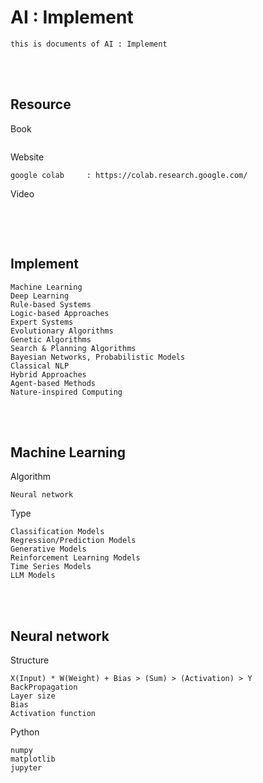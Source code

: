 <!--------------------------------------------------------------------------------- Description -->
# AI : Implement
    this is documents of AI : Implement

<!--------------------------------------------------------------------------------- Resource -->
<br><br>

## Resource  
<!-------------------------- Book -->
Book
```
```
<!-------------------------- Website -->
Website
```
google colab     : https://colab.research.google.com/
```
<!-------------------------- Video -->
Video
```

```

<!--------------------------------------------------------------------------------- Implement -->
<br><br>

## Implement
```
Machine Learning
Deep Learning
Rule-based Systems
Logic-based Approaches
Expert Systems
Evolutionary Algorithms
Genetic Algorithms
Search & Planning Algorithms
Bayesian Networks, Probabilistic Models
Classical NLP
Hybrid Approaches
Agent-based Methods
Nature-inspired Computing
```

<!--------------------------------------------------------------------------------- Machine Learning -->
<br><br>

## Machine Learning
Algorithm
```
Neural network
```
Type
```
Classification Models
Regression/Prediction Models
Generative Models
Reinforcement Learning Models
Time Series Models
LLM Models
```


<!--------------------------------------------------------------------------------- ML : Neural network -->
<br><br>

## Neural network
<!-------------------------- Structure -->
Structure
```
X(Input) * W(Weight) + Bias > (Sum) > (Activation) > Y 
BackPropagation
Layer size
Bias
Activation function
```
<!-------------------------- Python -->
Python
```
numpy
matplotlib
jupyter
```
